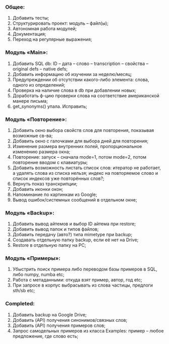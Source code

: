 ### Общее:
1. Добавить тесты;
2. Структурировать проект: модуль – файл(ы); 
3. Автономная работа модулей;
4. Документация;
5. Переход на регулярные выражения; 

### Модуль «Main»:
1. Добавить SQL db: ID – дата – слово – transcription – свойства – original defs – native defs;
3. Добавить информацию об изучении за неделю/месяц;
5. Предупреждении об отсутствии какого-либо элемента: слова, одного из определений; 
6. Проверка на наличие слова в db при добавлении новых;
7. Доработать ф-цию проверки слова на соответствие американской манере письма;
8. get_synonyms() упала. Исправить;

### Модуль «Повторение»:
1. Добавить окно выбора свойств слов для повторения, показывая возможные св-ва;
2. Добавить окно с галочками для выбора дней для повторения;
3. Изменение размера внутренних полей, пропорциональное изменению размера окна;
4. Повторение: запуск – сначала mode=1, потом mode=2, потом повторение вводом с клавиатуры;
5. Добавить возможность листать список слов: итератор не работает, а удалять 
слова из списка нельзя; индекс на повторяемое слово и список индексов уже повторённых слов?;
6. Вернуть показ транскрипции;
7. Добавить иконки окон; 
8. Напоминание по картинкам из Google;
9. Вывод ошибок/системных сообщений в отдельном окне; 

### Модуль «Backup»:
1. Добавить вывод айтемов и выбор ID айтема при restore;
2. Добавить вывод папок и типов файлов;
3. Добавить передачу (авто?) типа mimetype при backup;
4. Создавать отдельную папку backup, если её нет на Drive;
5. Restore в отдельную папку на PC;

### Модуль «Примеры»:
1. Убыстрить поиск примера либо переводом базы примеров в SQL, либо numpy, numba etc; 
2. Работа с метаданными: откуда взят пример, автор, год etc;
3. При запросе в корпус выбрасывать из слова частицы, предлоги sth/sb etc;

### Completed:
1. Добавить backup на Google Drive;
2. Добавить (API) получения синонимов/связных слов;
3. Добавить (API) получения примеров слов; 
4. Запрос самодельных примеров из класса Examples: пример – любое предложение, где слово есть;
